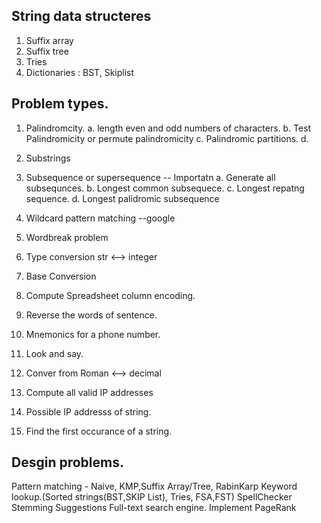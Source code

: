## String data structeres
1. Suffix array
2. Suffix tree
3. Tries
4. Dictionaries : BST, Skiplist


## Problem types.

1. Palindromcity.
    a. length even and odd numbers of characters.
    b. Test Palindromicity or permute palindromicity
    c. Palindromic partitions.
    d. 


2. Substrings 

3. Subsequence or supersequence -- Importatn
    a. Generate all subsequnces.
    b. Longest common subsequece.
    c. Longest repatng sequence.
    d. Longest palidromic subsequence


4. Wildcard pattern matching --google
5. Wordbreak problem
6. Type conversion str <--> integer
7. Base Conversion
8. Compute Spreadsheet column encoding.
9. Reverse the words of sentence.
10. Mnemonics for a phone number.
11. Look and say.
12. Conver from Roman <--> decimal
13. Compute all valid IP addresses
14. Possible IP addresss of string.
15. Find the first occurance of a string.


## Desgin problems.
Pattern matching - Naive, KMP,Suffix Array/Tree, RabinKarp 
Keyword lookup.(Sorted strings(BST,SKIP List), Tries, FSA,FST)
SpellChecker
Stemming 
Suggestions
Full-text search engine.
Implement PageRank 